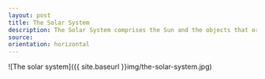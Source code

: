 ```yaml
---
layout: post
title: The Solar System
description: The Solar System comprises the Sun and the objects that orbit it, whether they orbit it directly or by orbiting other objects that orbit it directly.
source:
orientation: horizontal
---
```


![The solar system]({{ site.baseurl }}img/the-solar-system.jpg)

